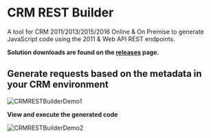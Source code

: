 # CRM REST Builder
A tool for CRM 2011/2013/2015/2016 Online &amp; On Premise to generate JavaScript code using the 2011 &amp; Web API REST endpoints.

**Solution downloads are found on the [releases](https://github.com/jlattimer/CRMRESTBuilder/releases) page.**


## Generate requests based on the metadata in your CRM environment

![CRMRESTBuilderDemo1](https://github.com/jlattimer/CRMRESTBuilder/blob/master/extras/Demo1.png?raw=true, "CRMRESTBuilderDemo1")

**View and execute the generated code**

![CRMRESTBuilderDemo2](https://github.com/jlattimer/CRMRESTBuilder/blob/master/extras/Demo2.png?raw=true, "CRMRESTBuilderDemo2")

